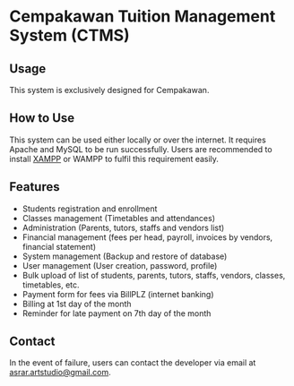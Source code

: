 # Cempakawan Tuition Management System (CTMS)

## Usage

This system is exclusively designed for Cempakawan. 

## How to Use

This system can be used either locally or over the internet. It requires Apache and MySQL to be run successfully. Users are recommended to install  [XAMPP](https://www.apachefriends.org/download.html) or WAMPP to fulfil this requirement easily.

## Features

- Students registration and enrollment
- Classes management (Timetables and attendances)
- Administration (Parents, tutors, staffs and vendors list)
- Financial management (fees per head, payroll, invoices by vendors, financial statement)
- System management (Backup and restore of database)
- User management (User creation, password, profile)
- Bulk upload of list of students, parents, tutors, staffs, vendors, classes, timetables, etc.
- Payment form for fees via BillPLZ (internet banking)
- Billing at 1st day of the month
- Reminder for late payment on 7th day of the month

## Contact

In the event of failure, users can contact the developer via email at asrar.artstudio@gmail.com.


